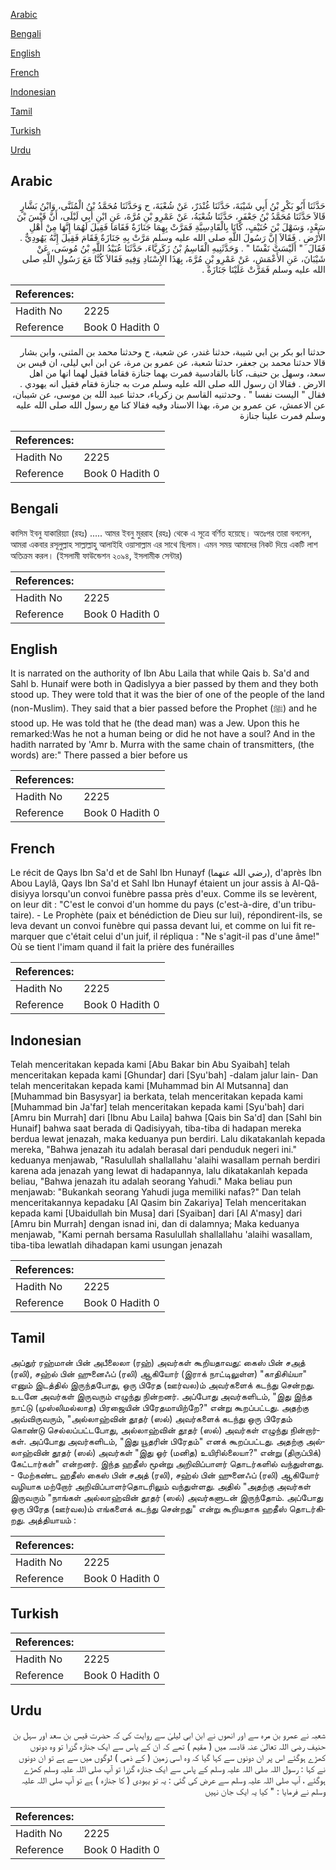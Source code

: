 [Arabic](#arabic)

[Bengali](#bengali)

[English](#english)

[French](#french)

[Indonesian](#indonesian)

[Tamil](#tamil)

[Turkish](#turkish)

[Urdu](#urdu)

## Arabic


<div dir="rtl" lang="ar" style={{fontSize:'larger',backgroundColor:'#f8f9fa',padding:20}}>
حَدَّثَنَا أَبُو بَكْرِ بْنُ أَبِي شَيْبَةَ، حَدَّثَنَا غُنْدَرٌ، عَنْ شُعْبَةَ، ح وَحَدَّثَنَا مُحَمَّدُ بْنُ الْمُثَنَّى، وَابْنُ بَشَّارٍ قَالاَ حَدَّثَنَا مُحَمَّدُ بْنُ جَعْفَرٍ، حَدَّثَنَا شُعْبَةُ، عَنْ عَمْرِو بْنِ مُرَّةَ، عَنِ ابْنِ أَبِي لَيْلَى، أَنَّ قَيْسَ بْنَ سَعْدٍ، وَسَهْلَ بْنَ حُنَيْفٍ، كَانَا بِالْقَادِسِيَّةِ فَمَرَّتْ بِهِمَا جَنَازَةٌ فَقَامَا فَقِيلَ لَهُمَا إِنَّهَا مِنْ أَهْلِ الأَرْضِ ‏.‏ فَقَالاَ إِنَّ رَسُولَ اللَّهِ صلى الله عليه وسلم مَرَّتْ بِهِ جَنَازَةٌ فَقَامَ فَقِيلَ إِنَّهُ يَهُودِيٌّ ‏.‏ فَقَالَ ‏ "‏ أَلَيْسَتْ نَفْسًا ‏"‏ ‏.‏ وَحَدَّثَنِيهِ الْقَاسِمُ بْنُ زَكَرِيَّاءَ، حَدَّثَنَا عُبَيْدُ اللَّهِ بْنُ مُوسَى، عَنْ شَيْبَانَ، عَنِ الأَعْمَشِ، عَنْ عَمْرِو بْنِ مُرَّةَ، بِهَذَا الإِسْنَادِ وَفِيهِ فَقَالاَ كُنَّا مَعَ رَسُولِ اللَّهِ صلى الله عليه وسلم فَمَرَّتْ عَلَيْنَا جَنَازَةٌ ‏.‏
</div>
<div style={{backgroundColor:'#f8f9fa',padding:20, marginBottom: 10}}><table> <thead> <tr> <th>References:</th> <th></th> </tr> </thead> <tbody><tr><td>Hadith No</td><td>2225</td></tr><tr><td>Reference</td><td>Book 0 Hadith 0</td></tr></tbody></table></div>


<div dir="rtl" lang="ar" style={{fontSize:'larger',backgroundColor:'#f8f9fa',padding:20}}>
حدثنا ابو بكر بن ابي شيبة، حدثنا غندر، عن شعبة، ح وحدثنا محمد بن المثنى، وابن بشار قالا حدثنا محمد بن جعفر، حدثنا شعبة، عن عمرو بن مرة، عن ابن ابي ليلى، ان قيس بن سعد، وسهل بن حنيف، كانا بالقادسية فمرت بهما جنازة فقاما فقيل لهما انها من اهل الارض . فقالا ان رسول الله صلى الله عليه وسلم مرت به جنازة فقام فقيل انه يهودي . فقال " اليست نفسا " . وحدثنيه القاسم بن زكرياء، حدثنا عبيد الله بن موسى، عن شيبان، عن الاعمش، عن عمرو بن مرة، بهذا الاسناد وفيه فقالا كنا مع رسول الله صلى الله عليه وسلم فمرت علينا جنازة
</div>
<div style={{backgroundColor:'#f8f9fa',padding:20, marginBottom: 10}}><table> <thead> <tr> <th>References:</th> <th></th> </tr> </thead> <tbody><tr><td>Hadith No</td><td>2225</td></tr><tr><td>Reference</td><td>Book 0 Hadith 0</td></tr></tbody></table></div>

## Bengali


<div dir="ltr" lang="bn" style={{fontSize:'larger',backgroundColor:'#f8f9fa',padding:20}}>
কাসিম ইবনু যাকারিয়্যা (রহঃ) ..... আমর ইবনু মুররাহ (রহঃ) থেকে এ সূত্রে বর্ণিত হয়েছে। অতঃপর তারা বললেন, আমরা একবার রসূলুল্লাহ সাল্লাল্লাহু আলাইহি ওয়াসাল্লাম এর সাথে ছিলাম। এমন সময় আমাদের নিকট দিয়ে একটি লাশ অতিক্রম করল। (ইসলামী ফাউন্ডেশন ২০৯৪, ইসলামীক সেন্টার)
</div>
<div style={{backgroundColor:'#f8f9fa',padding:20, marginBottom: 10}}><table> <thead> <tr> <th>References:</th> <th></th> </tr> </thead> <tbody><tr><td>Hadith No</td><td>2225</td></tr><tr><td>Reference</td><td>Book 0 Hadith 0</td></tr></tbody></table></div>

## English


<div dir="ltr" lang="en" style={{fontSize:'larger',backgroundColor:'#f8f9fa',padding:20}}>
It is narrated on the authority of Ibn Abu Laila that while Qais b. Sa'd and Sahl b. Hunaif were both in Qadislyya a bier passed by them and they both stood up. They were told that it was the bier of one of the people of the land (non-Muslim). They said that a bier passed before the Prophet (ﷺ) and he stood up. He was told that he (the dead man) was a Jew. Upon this he remarked:Was he not a human being or did he not have a soul? And in the hadith narrated by 'Amr b. Murra with the same chain of transmitters, (the words) are:" There passed a bier before us
</div>
<div style={{backgroundColor:'#f8f9fa',padding:20, marginBottom: 10}}><table> <thead> <tr> <th>References:</th> <th></th> </tr> </thead> <tbody><tr><td>Hadith No</td><td>2225</td></tr><tr><td>Reference</td><td>Book 0 Hadith 0</td></tr></tbody></table></div>

## French


<div dir="ltr" lang="fr" style={{fontSize:'larger',backgroundColor:'#f8f9fa',padding:20}}>
Le récit de Qays Ibn Sa'd et de Sahl Ibn Hunayf (رضي الله عنهما), d'après Ibn Abou Laylâ, Qays Ibn Sa'd et Sahl Ibn Hunayf étaient un jour assis à Al-Qâdisiyya lorsqu'un convoi funèbre passa près d'eux. Comme ils se levèrent, on leur dit : "C'est le convoi d'un homme du pays (c'est-à-dire, d'un tributaire). - Le Prophète (paix et bénédiction de Dieu sur lui), répondirent-ils, se leva devant un convoi funèbre qui passa devant lui, et comme on lui fit remarquer que c'était celui d'un juif, il répliqua : "Ne s'agit-il pas d'une âme!" Où se tient l'imam quand il fait la prière des funérailles
</div>
<div style={{backgroundColor:'#f8f9fa',padding:20, marginBottom: 10}}><table> <thead> <tr> <th>References:</th> <th></th> </tr> </thead> <tbody><tr><td>Hadith No</td><td>2225</td></tr><tr><td>Reference</td><td>Book 0 Hadith 0</td></tr></tbody></table></div>

## Indonesian


<div dir="ltr" lang="id" style={{fontSize:'larger',backgroundColor:'#f8f9fa',padding:20}}>
Telah menceritakan kepada kami [Abu Bakar bin Abu Syaibah] telah menceritakan kepada kami [Ghundar] dari [Syu'bah] -dalam jalur lain- Dan telah menceritakan kepada kami [Muhammad bin Al Mutsanna] dan [Muhammad bin Basysyar] ia berkata, telah menceritakan kepada kami [Muhammad bin Ja'far] telah menceritakan kepada kami [Syu'bah] dari [Amru bin Murrah] dari [Ibnu Abu Laila] bahwa [Qais bin Sa'd] dan [Sahl bin Hunaif] bahwa saat berada di Qadisiyyah, tiba-tiba di hadapan mereka berdua lewat jenazah, maka keduanya pun berdiri. Lalu dikatakanlah kepada mereka, "Bahwa jenazah itu adalah berasal dari penduduk negeri ini." keduanya menjawab, "Rasulullah shallallahu 'alaihi wasallam pernah berdiri karena ada jenazah yang lewat di hadapannya, lalu dikatakanlah kepada beliau, "Bahwa jenazah itu adalah seorang Yahudi." Maka beliau pun menjawab: "Bukankah seorang Yahudi juga memiliki nafas?" Dan telah menceritakannya kepadaku [Al Qasim bin Zakariya] Telah menceritakan kepada kami [Ubaidullah bin Musa] dari [Syaiban] dari [Al A'masy] dari [Amru bin Murrah] dengan isnad ini, dan di dalamnya; Maka keduanya menjawab, "Kami pernah bersama Rasulullah shallallahu 'alaihi wasallam, tiba-tiba lewatlah dihadapan kami usungan jenazah
</div>
<div style={{backgroundColor:'#f8f9fa',padding:20, marginBottom: 10}}><table> <thead> <tr> <th>References:</th> <th></th> </tr> </thead> <tbody><tr><td>Hadith No</td><td>2225</td></tr><tr><td>Reference</td><td>Book 0 Hadith 0</td></tr></tbody></table></div>

## Tamil


<div dir="ltr" lang="ta" style={{fontSize:'larger',backgroundColor:'#f8f9fa',padding:20}}>
அப்துர் ரஹ்மான் பின் அபீலைலா (ரஹ்) அவர்கள் கூறியதாவது: கைஸ் பின் சஅத் (ரலி), சஹ்ல் பின் ஹுனைஃப் (ரலி) ஆகியோர் (இராக் நாட்டிலுள்ள) "காதிசிய்யா" எனும் இடத்தில் இருந்தபோது, ஒரு பிரேத (ஊர்வல)ம் அவர்களைக் கடந்து சென்றது. உடனே அவர்கள் இருவரும் எழுந்து நின்றனர். அப்போது அவர்களிடம், "இது இந்த நாட்டு (முஸ்லிமல்லாத) பிரஜையின் பிரேதமாயிற்றே?" என்று கூறப்பட்டது. அதற்கு அவ்விருவரும், "அல்லாஹ்வின் தூதர் (ஸல்) அவர்களைக் கடந்து ஒரு பிரேதம் கொண்டு செல்லப்பட்டபோது, அல்லாஹ்வின் தூதர் (ஸல்) அவர்கள் எழுந்து நின்றார்கள். அப்போது அவர்களிடம், "இது யூதரின் பிரேதம்" எனக் கூறப்பட்டது. அதற்கு அல்லாஹ்வின் தூதர் (ஸல்) அவர்கள் "இது ஓர் (மனித) உயிரில்லையா?" என்று (திருப்பிக்) கேட்டார்கள்" என்றனர். இந்த ஹதீஸ் மூன்று அறிவிப்பாளர் தொடர்களில் வந்துள்ளது. - மேற்கண்ட ஹதீஸ் கைஸ் பின் சஅத் (ரலி), சஹ்ல் பின் ஹுனைஃப் (ரலி) ஆகியோர் வழியாக மற்றோர் அறிவிப்பாளர்தொடரிலும் வந்துள்ளது. அதில் "அதற்கு அவர்கள் இருவரும் "நாங்கள் அல்லாஹ்வின் தூதர் (ஸல்) அவர்களுடன் இருந்தோம். அப்போது ஒரு பிரேத (ஊர்வல)ம் எங்களைக் கடந்து சென்றது" என்று கூறியதாக ஹதீஸ் தொடர்கிறது. அத்தியாயம் :
</div>
<div style={{backgroundColor:'#f8f9fa',padding:20, marginBottom: 10}}><table> <thead> <tr> <th>References:</th> <th></th> </tr> </thead> <tbody><tr><td>Hadith No</td><td>2225</td></tr><tr><td>Reference</td><td>Book 0 Hadith 0</td></tr></tbody></table></div>

## Turkish


<div dir="ltr" lang="tr" style={{fontSize:'larger',backgroundColor:'#f8f9fa',padding:20}}>

</div>
<div style={{backgroundColor:'#f8f9fa',padding:20, marginBottom: 10}}><table> <thead> <tr> <th>References:</th> <th></th> </tr> </thead> <tbody><tr><td>Hadith No</td><td>2225</td></tr><tr><td>Reference</td><td>Book 0 Hadith 0</td></tr></tbody></table></div>

## Urdu


<div dir="rtl" lang="ur" style={{fontSize:'larger',backgroundColor:'#f8f9fa',padding:20}}>
شعبہ نے عمرو بن مرہ سے اور انھوں نے ابن ابی لیلیٰ سے روایت کی کہ حضرت قیس بن سعد اور سہل بن حنیف رضی اللہ تعالیٰ عنہ قادسہ میں ( مقیم ) تھے کہ ان کے پاس سے ایک جنازہ گزرا تو وہ دونوں کھڑے ہوگئے اس پر ان دونوں سے کہا گیا کہ وہ اسی زمین ( کے ذمی ) لوگوں میں سے ہے تو ان دونوں نے کہا : رسول اللہ صلی اللہ علیہ وسلم کے پاس سے ایک جنازہ گزرا تو آپ صلی اللہ علیہ وسلم کھڑے ہوگئے ، آپ صلی اللہ علیہ وسلم سے عرض کی گئی : یہ تو یہودی ( کا جنازہ ) ہے تو آپ صلی اللہ علیہ وسلم نے فرمایا : " کیا یہ ایک جان نہیں
</div>
<div style={{backgroundColor:'#f8f9fa',padding:20, marginBottom: 10}}><table> <thead> <tr> <th>References:</th> <th></th> </tr> </thead> <tbody><tr><td>Hadith No</td><td>2225</td></tr><tr><td>Reference</td><td>Book 0 Hadith 0</td></tr></tbody></table></div>